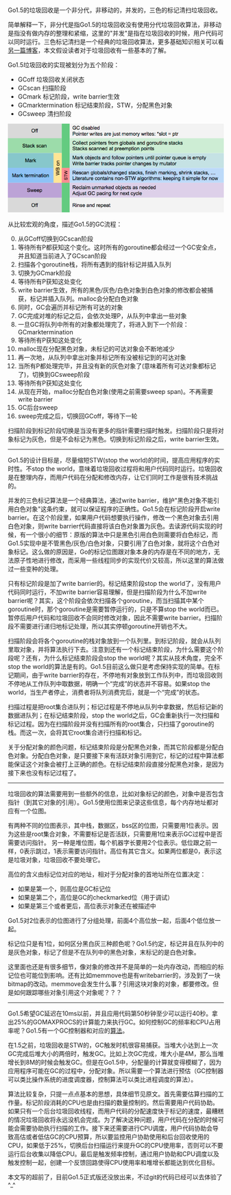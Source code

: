 Go1.5的垃圾回收是一个非分代，非移动的，并发的，三色的标记清扫垃圾回收。

简单解释一下，非分代是指Go1.5的垃圾回收没有使用分代垃圾回收算法，非移动是指没有做内存的整理和紧缩，这里的"并发"是指在垃圾回收的时候，用户代码可以同时运行。三色标记清扫是一个经典的垃圾回收算法，更多基础知识相关可以看[另一篇博客](gc.md)，本文假设读者对于垃圾回收有一些基本的了解。

Go1.5垃圾回收的实现被划分为五个阶段：

- GCoff 垃圾回收关闭状态
- GCscan 扫描阶段
- GCmark 标记阶段，write barrier生效
- GCmarktermination 标记结束阶段，STW，分配黑色对象
- GCsweep 清扫阶段

![](static/gc.png)

从比较宏观的角度，描述Go1.5的GC流程：

0. 从GCoff切换到GCscan阶段
1. 等待所有P都获知这个变化。这时所有的goroutine都会经过一个GC安全点，并且知道当前进入了GCscan阶段
2. 扫描各个goroutine栈，将所有遇到的指针标记并插入队列
3. 切换为GCmark阶段
4. 等待所有P获知这处变化
5. write barrier生效，所有的黑色/灰色/白色对象到白色对象的修改都会被捕获，标记并插入队列。malloc会分配白色对象
6. 同时，GC会遍历并标记所有可达的对象
7. GC完成对堆的标记之后，会依次处理P，从队列中拿出一些对象
8. 一旦GC将队列中所有的对象都处理完了，将进入到下一个阶段：GCmarktermination
9. 等待所有P获知这处变化
10. malloc现在分配黑色对象，未标记的可达对象会不断地减少
11. 再一次地，从队列中拿出对象并标记所有没被标记到的可达对象
12. 当所有P都处理完毕，并且没有新的灰色对象了(意味着所有可达对象都标记了)，切换到GCsweep阶段
13. 等待所有P获知这处变化
14. 从现在开始，malloc分配白色对象(使用之前需要sweep span)。不再需要write barrier
15. GC后台sweep
16. sweep完成之后，切换回GCoff，等待下一轮

扫描阶段到标记阶段切换是当没有更多的指针需要扫描时触发。扫描阶段只是将对象标记为灰色，但是不会标记为黑色。切换到标记阶段之后，write barrier生效。

-------------------------

Go1.5的设计目标是，尽量缩短STW(stop the world)的时间，提高应用程序的实时性。不stop the world，意味着垃圾回收过程将和用户代码同时运行。垃圾回收是在整理内存，而用户代码在分配和修改内存，让它们同时工作是很有技术挑战的。

并发的三色标记算法是一个经典算法，通过write barrier，维护"黑色对象不能引用白色对象"这条约束，就可以保证程序的正确性。Go1.5会在标记阶段开启write barrier。在这个阶段里，如果用户代码想要执行操作，修改一个黑色对象去引用白色对象，则write barrier代码直接将该白色对象置为灰色。去读源代码实现的时候，有一个很小的细节：原版的算法中只是黑色引用白色则需要将白色标记，而Go1.5实现中是不管黑色/灰色/白色对象，只要引用了白色对象，就将这个白色对象标记。这么做的原因是，Go的标记位图跟对象本身的内存是在不同的地方，无法原子性地进行修改，而采用一些线程同步的实现代价又较高，所以这里的算法做过一些变种的处理。

只有标记阶段是加了write barrier的。标记结束阶段stop the world了，没有用户代码同时运行，不加write barrier容易理解，但是扫描阶段为什么不加write barrier呢？其实，这个阶段会依次扫描各个goroutine，而当扫描其中某个goroutine时，那个goroutine是需要暂停运行的，只是不算stop the world而已。暂停后用户代码和垃圾回收不会同时修改对象，因此不需要write barrier。扫描阶段不需要进行递归地标记处理，所以其实停顿goroutine开销也不大。

扫描阶段会将各个goroutine的栈对象放到一个队列里。到标记阶段，就会从队列里取对象，并将算法执行下去。注意到还有一个标记结束阶段，为什么需要这个阶段呢？还有，为什么标记结束阶段会stop the world呢？其实从技术角度，完全不stop the world的算法是有的。Go1.5目前这么做只是考虑保持实现的简单。在标记期间，由于write barrier的存在，不停地有对象放到工作队列中，而垃圾回收则不停地从工作队列中取数据，明确一个“完成”的状态并不容易。如果stop the world，当生产者停止，消费者将队列消费完后，就是一个“完成”的状态。

扫描过程是把root集合进队列；标记过程是不停地从队列中拿数据，然后标记新的数据进队列；在标记结束阶段，stop the world之后，GC会重新执行一次扫描和标记过程。因为在扫描阶段并没有扫描所有的root集合，只扫描了goroutine的栈。而这一次，会将其它root集合进行扫描和标记。

关于分配对象的颜色问题，标记结束阶段是分配黑色对象，而其它阶段都是分配白色对象。分配白色对象，是只要接下来有活跃对象引用到它，标记的过程中算法都能保证这个对象会被打上正确的颜色。在标记结束阶段直接分配黑色对象，是因为接下来也没有标记过程了。

--------------------

垃圾回收的算法需要用到一些额外的信息，比如对象标记的颜色，对象中是否包含指针（到其它对象的引用）。Go1.5使用位图来记录这些信息，每个内存地址都对应有一个位图。

有两种不同的位图表示，其中栈，数据区，bss区的位图，只需要用1位表示。因为这些是root集合对象，不需要标记是否活跃，只需要用1位来表示GC过程中是否需要访问指针。
另一种是堆位图，每个机器字长要用2个位表示。低位跟之前一样，0表示跳过，1表示需要访问指针。高位有其它含义。如果两位都是0，表示这是垃圾对象，垃圾回收不要处理它。

高位的含义由标记位对应的地址，相对于分配对象的首地址所在位置决定：

* 如果是第一个，则高位是GC标记位
* 如果是第二个，高位是GC的checkmarked位（用于调试）
* 如果是第三个或者更后，高位表示对象还在被描述中

Go1.5对2位表示的位图进行了分组处理，前面4个高位放一起，后面4个低位放一起。

标记位只是有1位，如何区分黑白灰三种颜色呢？Go1.5约定，标记并且在队列中的是灰色对象，标记了但是不在队列中的黑色对象，末标记的是白色对象。

这里面也还是有很多细节，像对象的修改并不是简单的一处内存改动，而相应的标记位也可能位到影响。还有比如memmove也是有writebarrier的，涉及到了一块bitmap的改动。memmove会发生什么事？引用这块对象的对象，都要修改。但是如何跟踪哪些对象引用这个对象呢？？？

-------------------

Go1.5希望GC延迟在10ms以前，并且应用代码第50秒钟至少可以运行40秒。拿出25%的GOMAXPROCS的计算能力来执行GC。如何控制GC的频率和CPU占用率呢？Go1.5有一个GC控制器和对应的[算法](http://golang.org/s/go15gcpacing)。

在1.5之前，垃圾回收是STW的，GC触发时机很容易捕获。当堆大小达到上一次GC完成后堆大小的两倍时，触发GC。比如上次GC完成，堆大小是4M，那么当堆增长到8M的时候会触发GC。但是在Go1.5中，分配量的计算就变得模糊了，因为应用程序可能在GC的过程中，分配对象。所以需要一个算法进行预估（GC控制器可以类比操作系统的进度调度器，控制算法可以类比进程调度的算法）。

算法比较复杂，只提一点点基本的思想，具体细节见原文。首先需要估算扫描的工作量。标记阶段消耗的CPU也是由扫描的数量控制的。然后需要用户代码协助。如果只有一个后台垃圾回收线程，而用户代码的分配速度快于标记的速度，最糟糕的情况垃圾回收将永远没机会完成。为了解决这种问题，用户代码在分配的时候可能会需要协助执行扫描的工作。接下来还需要进行CPU调度，用户代码协助会导致高估或者低估GC的CPU预算，所以要监控用户协助使用和后台回收使用的CPU，如果低于25%，切换后台扫描运行来提升GC的CPU使用率，否则可以不要运行后台收集以降低CPU。最后是触发频率控制，通过用户协助和CPU调度以及触发控制一起，创建一个反馈回路使得CPU使用率和堆增长都能达到优化目标。

本文写的超前了，目前Go1.5正式版还没放出来，不过git的代码已经可以去体验了^_^
